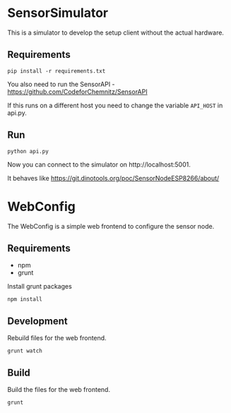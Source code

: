 # SensorSimulator

This is a simulator to develop the setup client without the actual hardware.

## Requirements

    pip install -r requirements.txt

You also need to run the SensorAPI - https://github.com/CodeforChemnitz/SensorAPI

If this runs on a different host you need to change the variable `API_HOST` in api.py.

## Run

    python api.py

Now you can connect to the simulator on http://localhost:5001.

It behaves like https://git.dinotools.org/poc/SensorNodeESP8266/about/

# WebConfig

The WebConfig is a simple web frontend to configure the sensor node.

## Requirements

- npm
- grunt

Install grunt packages

    npm install

## Development

Rebuild files for the web frontend.

    grunt watch

## Build

Build the files for the web frontend.

    grunt
